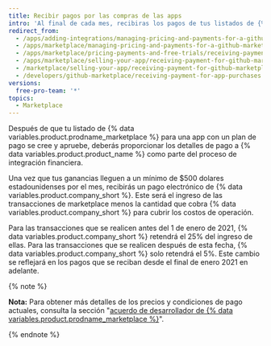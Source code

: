 ```yaml
---
title: Recibir pagos por las compras de las apps
intro: 'Al final de cada mes, recibiras los pagos de tus listados de {% data variables.product.prodname_marketplace %}.'
redirect_from:
  - /apps/adding-integrations/managing-pricing-and-payments-for-a-github-marketplace-listing/receiving-payment-for-a-github-marketplace-listing/
  - /apps/marketplace/managing-pricing-and-payments-for-a-github-marketplace-listing/receiving-payment-for-a-github-marketplace-listing/
  - /apps/marketplace/pricing-payments-and-free-trials/receiving-payment-for-a-github-marketplace-listing/
  - /apps/marketplace/selling-your-app/receiving-payment-for-github-marketplace-listings/
  - /marketplace/selling-your-app/receiving-payment-for-github-marketplace-listings
  - /developers/github-marketplace/receiving-payment-for-app-purchases
versions:
  free-pro-team: '*'
topics:
  - Marketplace
---
```


Después de que tu listado de {% data variables.product.prodname_marketplace %} para una app con un plan de pago se cree y apruebe, deberás proporcionar los detalles de pago a {% data variables.product.product_name %} como parte del proceso de integración financiera.

Una vez que tus ganancias lleguen a un mínimo de $500 dolares estadounidenses por el mes, recibirás un pago electrónico de {% data variables.product.company_short %}. Este será el ingreso de las transacciones de marketplace menos la cantidad que cobra {% data variables.product.company_short %} para cubrir los costos de operación.

Para las transacciones que se realicen antes del 1 de enero de 2021, {% data variables.product.company_short %} retendrá el 25% del ingreso de ellas. Para las transacciones que se realicen después de esta fecha, {% data variables.product.company_short %} solo retendrá el 5%. Este cambio se reflejará en los pagos que se reciban desde el final de enero 2021 en adelante.

{% note %}

**Nota:** Para obtener más detalles de los precios y condiciones de pago actuales, consulta la sección "[acuerdo de desarrollador de {% data variables.product.prodname_marketplace %}](/github/site-policy/github-marketplace-developer-agreement)".

{% endnote %}

